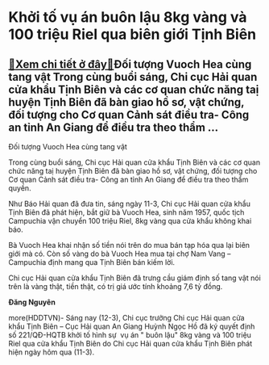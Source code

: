 Khởi tố vụ án buôn lậu 8kg vàng và 100 triệu Riel qua biên giới Tịnh Biên
=========================================================================

[:gift:Xem chi tiết ở đây:gift:](https://hddtvn.com/khoi-to-vu-an-buon-lau-8kg-vang-va-100-trieu-riel-qua-bien-gioi-tinh-bien-2/)Đối tượng Vuoch Hea cùng tang vật Trong cùng buổi sáng, Chi cục Hải quan cửa khẩu Tịnh Biên và các cơ quan chức năng taị huyện Tịnh Biên đã bàn giao hồ sơ, vật chứng, đối tượng cho Cơ quan Cảnh sát điều tra- Công an tỉnh An Giang để điều tra theo thẩm …
-------------------------------------------------------------------------------------------------------------------------------------------------------------------------------------------------------------------------------------------------------------







 






 Đối tượng Vuoch Hea cùng tang vật 


Trong cùng buổi sáng, Chi cục Hải quan cửa khẩu Tịnh Biên và các cơ quan chức năng taị huyện Tịnh Biên đã bàn giao hồ sơ, vật chứng, đối tượng cho Cơ quan Cảnh sát điều tra- Công an tỉnh An Giang để điều tra theo thẩm quyền.


Như Báo Hải quan đã đưa tin, sáng ngày 11-3, Chi cục Hải quan cửa khẩu Tịnh Biên đã phát hiện, bắt giữ bà Vuoch Hea, sinh năm 1957, quốc tịch Campuchia vận chuyển 100 triệu Riel, 8kg vàng qua cửa khẩu không khai báo. 


Bà Vuoch Hea khai nhận số tiền nói trên do mua bán tạp hóa qua lại biên giới mà có. Còn số vàng do bà Vuoch Hea mua tại chợ Nam Vang – Campuchia định mang qua Tịnh Biên bán kiếm lời. 


 Chi cục Hải quan cửa khẩu Tịnh Biên đã trưng cầu giám định số tang vật nói trên là vàng thật, tiền thật, có trị giá ước tính khoảng 7,6 tỷ đồng. 






**Đăng Nguyên**



more(HDDTVN)- Sáng nay (12-3), Chi cục trưởng Chi cục Hải quan cửa khẩu Tịnh Biên – Cục Hải quan An Giang Huỳnh Ngọc Hồ đã ký quyết định số 221/QĐ-HQTB khởi tố hình sự  vụ án " buôn lậu" 8kg vàng và 100 triệu Riel qua cửa khẩu Tịnh Biên do Chi cục Hải quan cửa khẩu Tịnh Biên phát hiện ngày hôm qua (11-3).

